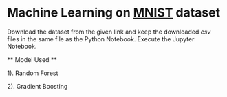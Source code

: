 # Machine Learning on [MNIST](https://www.kaggle.com/c/digit-recognizer/data) dataset

Download the dataset from the given link and keep the downloaded *csv* files in the same file as the Python Notebook.
Execute the Jupyter Notebook.

** Model Used **

1). Random Forest

2). Gradient Boosting
